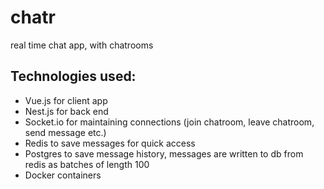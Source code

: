 # chatr

real time chat app, with chatrooms

## Technologies used:

- Vue.js for client app
- Nest.js for back end
- Socket.io for maintaining connections (join chatroom, leave chatroom, send message etc.)
- Redis to save messages for quick access
- Postgres to save message history, messages are written to db from redis as batches of length 100
- Docker containers
